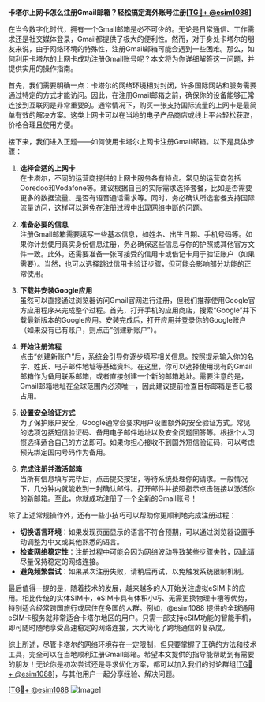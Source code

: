 **卡塔尔上网卡怎么注册Gmail邮箱？轻松搞定海外账号注册[[TG💪+ @esim1088](https://t.me/s/esim1088)]**

在当今数字化时代，拥有一个Gmail邮箱是必不可少的。无论是日常通信、工作需求还是社交媒体登录，Gmail都提供了极大的便利性。然而，对于身处卡塔尔的朋友来说，由于网络环境的特殊性，注册Gmail邮箱可能会遇到一些困难。那么，如何利用卡塔尔的上网卡成功注册Gmail账号呢？本文将为你详细解答这一问题，并提供实用的操作指南。

首先，我们需要明确一点：卡塔尔的网络环境相对封闭，许多国际网站和服务需要通过特定的方式才能访问。因此，在注册Gmail邮箱之前，确保你的设备能够正常连接到互联网是非常重要的。通常情况下，购买一张支持国际流量的上网卡是最简单有效的解决方案。这类上网卡可以在当地的电子产品商店或线上平台轻松获取，价格合理且使用方便。

接下来，我们进入正题——如何使用卡塔尔上网卡注册Gmail邮箱。以下是具体步骤：

1. **选择合适的上网卡**  
   在卡塔尔，不同的运营商提供的上网卡服务各有特点。常见的运营商包括Ooredoo和Vodafone等。建议根据自己的实际需求选择套餐，比如是否需要更多的数据流量、是否有语音通话需求等。同时，务必确认所选套餐支持国际流量访问，这样可以避免在注册过程中出现网络中断的问题。

2. **准备必要的信息**  
   注册Gmail邮箱需要填写一些基本信息，如姓名、出生日期、手机号码等。如果你计划使用真实身份信息注册，务必确保这些信息与你的护照或其他官方文件一致。此外，还需要准备一张可接受的信用卡或借记卡用于验证账户（如果需要）。当然，也可以选择跳过信用卡验证步骤，但可能会影响部分功能的正常使用。

3. **下载并安装Google应用**  
   虽然可以直接通过浏览器访问Gmail官网进行注册，但我们推荐使用Google官方应用程序来完成整个过程。首先，打开手机的应用商店，搜索“Google”并下载最新版本的Google应用。安装完成后，打开应用并登录你的Google账户（如果没有已有账户，则点击“创建新账户”）。

4. **开始注册流程**  
   点击“创建新账户”后，系统会引导你逐步填写相关信息。按照提示输入你的名字、姓氏、电子邮件地址等基础资料。在这里，你可以选择使用现有的Gmail邮箱作为备用联系邮箱，或者直接创建一个新的邮箱地址。需要注意的是，Gmail邮箱地址在全球范围内必须唯一，因此建议提前检查目标邮箱是否已被占用。

5. **设置安全验证方式**  
   为了保护账户安全，Google通常会要求用户设置额外的安全验证方式。常见的选项包括短信验证码、备用电子邮件地址以及安全问题回答等。根据个人习惯选择适合自己的方法即可。如果你担心接收不到国外短信验证码，可以考虑预先绑定国内号码作为备用。

6. **完成注册并激活邮箱**  
   当所有信息填写完毕后，点击提交按钮，等待系统处理你的请求。一般情况下，几分钟内就能收到一封确认邮件。打开邮件并按照指示点击链接以激活你的新邮箱。至此，你就成功注册了一个全新的Gmail账号！

除了上述常规操作外，还有一些小技巧可以帮助你更顺利地完成注册过程：

- **切换语言环境**：如果发现页面显示的语言不符合预期，可以通过浏览器设置手动调整为中文或其他熟悉的语言。
- **检查网络稳定性**：注册过程中可能会因为网络波动导致某些步骤失败，因此请尽量保持稳定的网络连接。
- **避免频繁尝试**：如果某次注册失败，请稍后再试，以免触发系统限制机制。

最后值得一提的是，随着技术的发展，越来越多的人开始关注虚拟eSIM卡的应用。相比传统的实体SIM卡，eSIM卡具有体积小巧、无需更换物理卡槽等优势，特别适合经常跨国旅行或居住在多国的人群。例如，@esim1088 提供的全球通用eSIM卡服务就非常适合卡塔尔地区的用户。只需一部支持eSIM功能的智能手机，即可随时随地享受高速稳定的网络连接，大大简化了跨境通信的复杂度。

综上所述，尽管卡塔尔的网络环境存在一定限制，但只要掌握了正确的方法和技术工具，完全可以在当地顺利注册Gmail邮箱。希望本文提供的指导能帮助到有需要的朋友！无论你是初次尝试还是寻求优化方案，都可以加入我们的讨论群组[[TG💪+ @esim1088](https://t.me/s/esim1088)]，与其他用户一起分享经验、解决问题。

[[TG💪+ @esim1088](https://t.me/s/esim1088) ![Image](https://i.postimg.cc/4NQfJmqS/Snipaste-2025-05-13-00-14-12.png)]